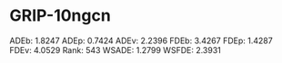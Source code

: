 # GRIP-10ngcn

ADEb: 1.8247
ADEp: 0.7424
ADEv: 2.2396
FDEb: 3.4267
FDEp: 1.4287
FDEv: 4.0529
Rank: 543
WSADE: 1.2799
WSFDE: 2.3931